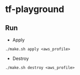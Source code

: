 
# tf-playground


## Run

* Apply
```
./make.sh apply <aws_profile>
```
* Destroy
```
./make.sh destroy <aws_profile>
```